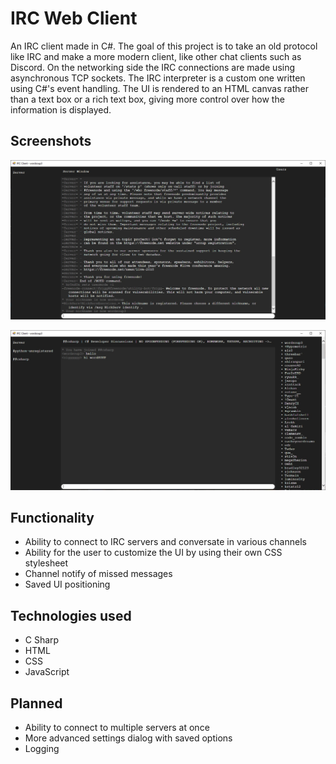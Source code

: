 # IRC Web Client
An IRC client made in C#. The goal of this project is to take an old protocol like IRC and make a more modern client, like other chat clients such as Discord. On the networking side the IRC connections are made using asynchronous TCP sockets. The IRC interpreter is a custom one written using C#'s event handling. The UI is rendered to an HTML canvas rather than a text box or a rich text box, giving more control over how the information is displayed.

## Screenshots
![IRC Client](ss1.jpg?raw=true "IRC Client")

![IRC Client](ss2.jpg?raw=true "IRC Client")

## Functionality
* Ability to connect to IRC servers and conversate in various channels
* Ability for the user to customize the UI by using their own CSS stylesheet
* Channel notify of missed messages
* Saved UI positioning

## Technologies used
* C Sharp
* HTML
* CSS
* JavaScript

## Planned
* Ability to connect to multiple servers at once
* More advanced settings dialog with saved options
* Logging
